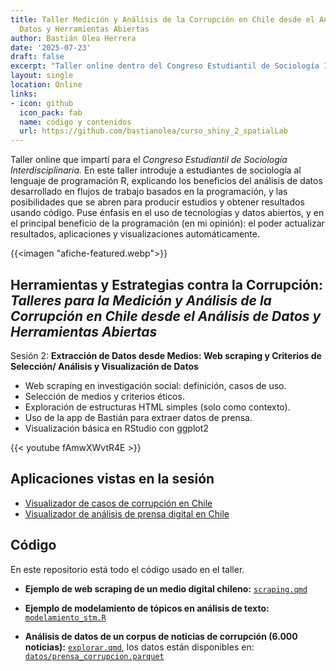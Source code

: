 ```yaml
---
title: Taller Medición y Análisis de la Corrupción en Chile desde el Análisis de
  Datos y Herramientas Abiertas
author: Bastián Olea Herrera
date: '2025-07-23'
draft: false
excerpt: "Taller online dentro del Congreso Estudiantil de Sociología Interdisciplinaria. En este taller introduje a estudiantes de sociología al lenguaje de programación R, explicando los beneficios del análisis de datos desarrollado en flujos de trabajo basados en la programación, y las posibilidades que se abren para producir estudios y obtener resultados usando código. Puse énfasis en el uso de tecnologías y datos abiertos, y en el principal beneficio de la programación (en mi opinión): el poder actualizar resultados, aplicaciones y visualizaciones automáticamente."
layout: single
location: Online
links:
- icon: github
  icon_pack: fab
  name: código y contenidos
  url: https://github.com/bastianolea/curso_shiny_2_spatialLab
---
```


Taller online que impartí para el _Congreso Estudiantil de Sociología Interdisciplinaria._ En este taller introduje a estudiantes de sociología al lenguaje de programación R, explicando los beneficios del análisis de datos desarrollado en flujos de trabajo basados en la programación, y las posibilidades que se abren para producir estudios y obtener resultados usando código. Puse énfasis en el uso de tecnologías y datos abiertos, y en el principal beneficio de la programación (en mi opinión): el poder actualizar resultados, aplicaciones y visualizaciones automáticamente.

{{<imagen "afiche-featured.webp">}}


## Herramientas y Estrategias contra la Corrupción: _Talleres para la Medición y Análisis de la Corrupción en Chile desde el Análisis de Datos y Herramientas Abiertas_

Sesión 2: **Extracción de Datos desde Medios: Web scraping y Criterios de Selección/ Análisis y Visualización de Datos**

- Web scraping en investigación social: definición, casos de uso.
- Selección de medios y criterios éticos.
- Exploración de estructuras HTML simples (solo como contexto).
- Uso de la app de Bastián para extraer datos de prensa.
- Visualización básica en RStudio con ggplot2

{{< youtube fAmwXWvtR4E >}}

## Aplicaciones vistas en la sesión
- [Visualizador de casos de corrupción en Chile](https://bastianoleah.shinyapps.io/corrupcion_chile/)
- [Visualizador de análisis de prensa digital en Chile](https://bastianoleah.shinyapps.io/prensa_chile/)

## Código
En este repositorio está todo el código usado en el taller.

- **Ejemplo de web scraping de un medio digital chileno:** [`scraping.qmd`](https://github.com/bastianolea/taller_corrupcion_cesi/blob/main/scraping.qmd)

- **Ejemplo de modelamiento de tópicos en análisis de texto:** [`modelamiento_stm.R`](https://github.com/bastianolea/taller_corrupcion_cesi/blob/main/modelamiento_stm.R)

- **Análisis de datos de un corpus de noticias de corrupción (6.000 noticias):** [`explorar.qmd`](https://github.com/bastianolea/taller_corrupcion_cesi/blob/main/explorar.qmd), los datos están disponibles en: [`datos/prensa_corrupcion.parquet`](https://github.com/bastianolea/taller_corrupcion_cesi/blob/main/datos/prensa_corrupcion.parquet)

